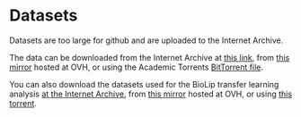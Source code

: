 # Datasets

Datasets are too large for github and are uploaded to the Internet Archive.

The data can be downloaded from the Internet Archive at [this link](https://archive.org/details/rapppid_dataset), from [this mirror](https://dl.sphericalcow.xyz/rapppid/rapppid_dataset.tar.gz) hosted at OVH, or using the Academic Torrents [BitTorrent file](https://academictorrents.com/details/34079b029c6a8230f196593164e3fab8956e9ee5).

You can also download the datasets used for the BioLip transfer learning analysis [at the Internet Archive](https://archive.org/details/rapppid_transfer_learning_dataset), from [this mirror](https://dl.sphericalcow.xyz/rapppid/rapppid_transfer_learning_dataset.zip) hosted at OVH, or using [this torrent](https://archive.org/download/rapppid_transfer_learning_dataset/rapppid_transfer_learning_dataset_archive.torrent).